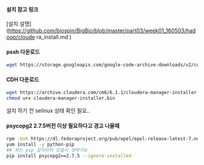 #### 설치 참고 링크

[설치 설명](https://github.com/biospin/BigBio/blob/master/part03/week01_160503/hadoop/cloude
ra_install.md )

#### pssh 다운로드

``` bash
wget https://storage.googleapis.com/google-code-archive-downloads/v2/code.google.com/parallel-ssh/pssh-2.1.1.tar.gz
```

#### CDH 다운로드

``` bash
wget https://archive.cloudera.com/cm6/6.1.1/cloudera-manager-installer.bin
chmod u+x cloudera-manager-installer.bin
```

설치 하기 전 selinux 상태 확인 필요..

#### psycopg2 2.7.5버전 이상 필요하다고 경고 나올때

``` bash
rpm -Uvh https://dl.fedoraproject.org/pub/epel/epel-release-latest-7.noarch.rpm
yum install -y python-pip
## 위는 pip 설치되어 있을시 생략가능
pip install psycopg2==2.7.5 --ignore-installed
```
